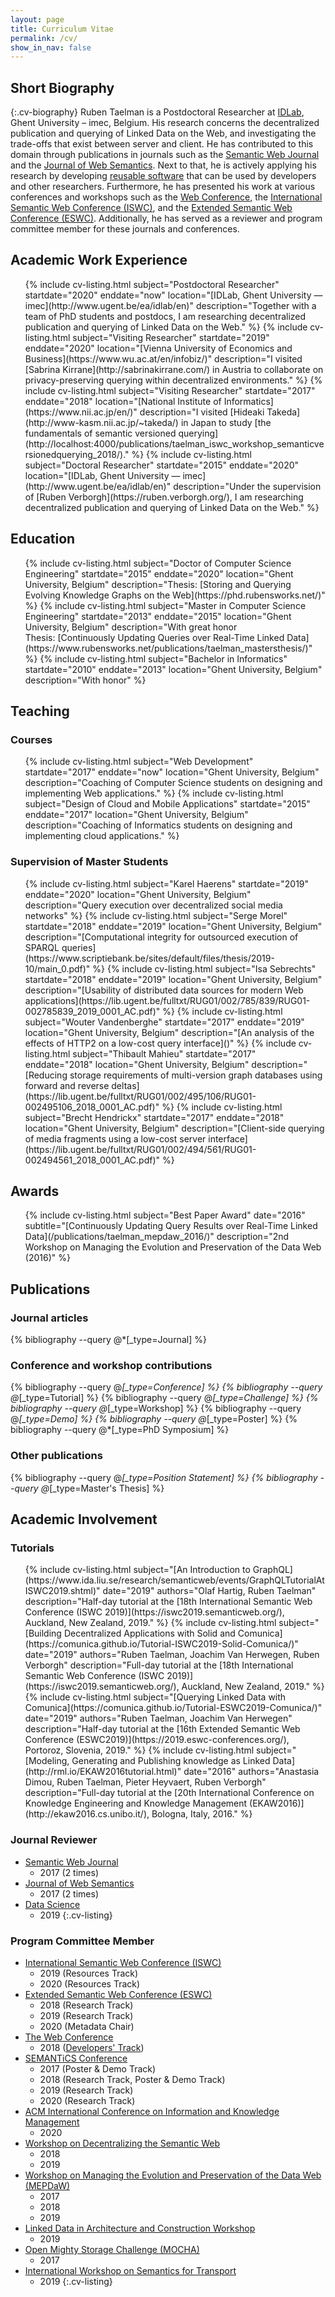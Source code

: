 ```yaml
---
layout: page
title: Curriculum Vitae
permalink: /cv/
show_in_nav: false
---
```


## Short Biography

{:.cv-biography}
Ruben Taelman is a Postdoctoral Researcher at [IDLab](http://www.ugent.be/ea/idlab/en), Ghent University – imec, Belgium.
His research concerns the decentralized publication and querying of Linked Data on the Web,
and investigating the trade-offs that exist between server and client.
He has contributed to this domain through publications in journals such as
the [Semantic Web Journal](http://semantic-web-journal.net/)
and the [Journal of Web Semantics](https://www.journals.elsevier.com/journal-of-web-semantics).
Next to that, he is actively applying his research by developing [reusable software](/projects/)
that can be used by developers and other researchers.
Furthermore, he has presented his work at various conferences and workshops such as
the [Web Conference](https://www.iw3c2.org/),
the [International Semantic Web Conference (ISWC)](http://swsa.semanticweb.org/content/international-semantic-web-conference-iswc),
and the [Extended Semantic Web Conference (ESWC)](https://eswc-conferences.org/).
Additionally, he has served as a reviewer and program committee member for these journals and conferences.

## Academic Work Experience

<ul class="cv-listing">
{% include cv-listing.html
    subject="Postdoctoral Researcher"
    startdate="2020"
    enddate="now"
    location="[IDLab, Ghent University — imec](http://www.ugent.be/ea/idlab/en)"
    description="Together with a team of PhD students and postdocs, I am researching decentralized publication and querying of Linked Data on the Web."
%}
{% include cv-listing.html
    subject="Visiting Researcher"
    startdate="2019"
    enddate="2020"
    location="[Vienna University of Economics and Business](https://www.wu.ac.at/en/infobiz/)"
    description="I visited [Sabrina Kirrane](http://sabrinakirrane.com/) in Austria
    to collaborate on privacy-preserving querying within decentralized environments."
%}
{% include cv-listing.html
    subject="Visiting Researcher"
    startdate="2017"
    enddate="2018"
    location="[National Institute of Informatics](https://www.nii.ac.jp/en/)"
    description="I visited [Hideaki Takeda](http://www-kasm.nii.ac.jp/~takeda/) in Japan
    to study [the fundamentals of semantic versioned querying](http://localhost:4000/publications/taelman_iswc_workshop_semanticversionedquerying_2018/)."
%}
{% include cv-listing.html
    subject="Doctoral Researcher"
    startdate="2015"
    enddate="2020"
    location="[IDLab, Ghent University — imec](http://www.ugent.be/ea/idlab/en)"
    description="Under the supervision of [Ruben Verborgh](https://ruben.verborgh.org/),
    I am researching decentralized publication and querying of Linked Data on the Web."
%}
</ul>

## Education

<ul class="cv-listing">
{% include cv-listing.html
    subject="Doctor of Computer Science Engineering"
    startdate="2015"
    enddate="2020"
    location="Ghent University, Belgium"
    description="Thesis: [Storing and Querying Evolving Knowledge Graphs on the Web](https://phd.rubensworks.net/)"
%}
{% include cv-listing.html
    subject="Master in Computer Science Engineering"
    startdate="2013"
    enddate="2015"
    location="Ghent University, Belgium"
    description="With great honor
    <br />Thesis: [Continuously Updating Queries over Real-Time Linked Data](https://www.rubensworks.net/publications/taelman_mastersthesis/)"
%}
{% include cv-listing.html
    subject="Bachelor in Informatics"
    startdate="2010"
    enddate="2013"
    location="Ghent University, Belgium"
    description="With honor"
%}
</ul>

## Teaching

### Courses

<ul class="cv-listing">
{% include cv-listing.html
    subject="Web Development"
    startdate="2017"
    enddate="now"
    location="Ghent University, Belgium"
    description="Coaching of Computer Science students on designing and implementing Web applications."
%}
{% include cv-listing.html
    subject="Design of Cloud and Mobile Applications"
    startdate="2015"
    enddate="2017"
    location="Ghent University, Belgium"
    description="Coaching of Informatics students on designing and implementing cloud applications."
%}
</ul>

### Supervision of Master Students

<ul class="cv-listing">
{% include cv-listing.html
    subject="Karel Haerens"
    startdate="2019"
    enddate="2020"
    location="Ghent University, Belgium"
    description="Query execution over decentralized social media networks"
%}
{% include cv-listing.html
    subject="Serge Morel"
    startdate="2018"
    enddate="2019"
    location="Ghent University, Belgium"
    description="[Computational integrity for outsourced execution of SPARQL queries](https://www.scriptiebank.be/sites/default/files/thesis/2019-10/main_0.pdf)"
%}
{% include cv-listing.html
    subject="Isa Sebrechts"
    startdate="2018"
    enddate="2019"
    location="Ghent University, Belgium"
    description="[Usability of distributed data sources for modern Web applications](https://lib.ugent.be/fulltxt/RUG01/002/785/839/RUG01-002785839_2019_0001_AC.pdf)"
%}
{% include cv-listing.html
    subject="Wouter Vandenberghe"
    startdate="2017"
    enddate="2019"
    location="Ghent University, Belgium"
    description="[An analysis of the effects of HTTP2 on a low-cost query interface]()"
%}
{% include cv-listing.html
    subject="Thibault Mahieu"
    startdate="2017"
    enddate="2018"
    location="Ghent University, Belgium"
    description="[Reducing storage requirements of multi-version graph databases using forward and reverse deltas](https://lib.ugent.be/fulltxt/RUG01/002/495/106/RUG01-002495106_2018_0001_AC.pdf)"
%}
{% include cv-listing.html
    subject="Brecht Hendrickx"
    startdate="2017"
    enddate="2018"
    location="Ghent University, Belgium"
    description="[Client-side querying of media fragments using a low-cost server interface](https://lib.ugent.be/fulltxt/RUG01/002/494/561/RUG01-002494561_2018_0001_AC.pdf)"
%}
</ul>

## Awards

<ul class="cv-listing">
{% include cv-listing.html
    subject="Best Paper Award"
    date="2016"
    subtitle="[Continuously Updating Query Results over Real-Time Linked Data](/publications/taelman_mepdaw_2016/)"
    description="2nd Workshop on Managing the Evolution and Preservation of the Data Web (2016)"
%}
</ul>

## Publications

### Journal articles

{% bibliography --query @*[_type=Journal] %}

### Conference and workshop contributions

{% bibliography --query @*[_type=Conference] %}
{% bibliography --query @*[_type=Tutorial] %}
{% bibliography --query @*[_type=Challenge] %}
{% bibliography --query @*[_type=Workshop] %}
{% bibliography --query @*[_type=Demo] %}
{% bibliography --query @*[_type=Poster] %}
{% bibliography --query @*[_type=PhD Symposium] %}

### Other publications

{% bibliography --query @*[_type=Position Statement] %}
{% bibliography --query @*[_type=Master's Thesis] %}

## Academic Involvement

### Tutorials

<ul class="cv-listing">
{% include cv-listing.html
    subject="[An Introduction to GraphQL](https://www.ida.liu.se/research/semanticweb/events/GraphQLTutorialAtISWC2019.shtml)"
    date="2019"
    authors="Olaf Hartig, Ruben Taelman"
    description="Half-day tutorial at the [18th International Semantic Web Conference (ISWC 2019)](https://iswc2019.semanticweb.org/), Auckland, New Zealand, 2019."
%}
{% include cv-listing.html
    subject="[Building Decentralized Applications with Solid and Comunica](https://comunica.github.io/Tutorial-ISWC2019-Solid-Comunica/)"
    date="2019"
    authors="Ruben Taelman, Joachim Van Herwegen, Ruben Verborgh"
    description="Full-day tutorial at the [18th International Semantic Web Conference (ISWC 2019)](https://iswc2019.semanticweb.org/), Auckland, New Zealand, 2019."
%}
{% include cv-listing.html
    subject="[Querying Linked Data with Comunica](https://comunica.github.io/Tutorial-ESWC2019-Comunica/)"
    date="2019"
    authors="Ruben Taelman, Joachim Van Herwegen"
    description="Half-day tutorial at the [16th Extended Semantic Web Conference (ESWC2019)](https://2019.eswc-conferences.org/), Portoroz, Slovenia, 2019."
%}
{% include cv-listing.html
    subject="[Modeling, Generating and Publishing knowledge as Linked Data](http://rml.io/EKAW2016tutorial.html)"
    date="2016"
    authors="Anastasia Dimou, Ruben Taelman, Pieter Heyvaert, Ruben Verborgh"
    description="Full-day tutorial at the [20th International Conference on Knowledge Engineering and Knowledge Management (EKAW2016)](http://ekaw2016.cs.unibo.it/), Bologna, Italy, 2016."
%}
</ul>

### Journal Reviewer

* [Semantic Web Journal](http://semantic-web-journal.net/)
    * 2017 (2 times)
* [Journal of Web Semantics](https://www.journals.elsevier.com/journal-of-web-semantics)
    * 2017 (2 times)
* [Data Science](https://www.iospress.nl/journal/data-science/)
    * 2019
{:.cv-listing}

### Program Committee Member

* [International Semantic Web Conference (ISWC)](http://swsa.semanticweb.org/content/international-semantic-web-conference-iswc)
    * 2019 (Resources Track)
    * 2020 (Resources Track)
* [Extended Semantic Web Conference (ESWC)](https://eswc-conferences.org/)
    * 2018 (Research Track)
    * 2019 (Research Track)
    * 2020 (Metadata Chair)
* [The Web Conference](https://www.iw3c2.org/)
    * 2018 ([Developers' Track](https://www2018.thewebconf.org/program/developers-track/))
* [SEMANTiCS Conference](https://semantics.cc/)
    * 2017 (Poster & Demo Track)
    * 2018 (Research Track, Poster & Demo Track)
    * 2019 (Research Track)
    * 2020 (Research Track)
* [ACM International Conference on Information and Knowledge Management](https://cikm2020.org/)
    * 2020
* [Workshop on Decentralizing the Semantic Web](https://iswc2019.desemweb.org/)
    * 2018
    * 2019
* [Workshop on Managing the Evolution and Preservation of the Data Web (MEPDaW)](https://mepdaw2019.ai.wu.ac.at/)
    * 2017
    * 2018
    * 2019
* [Linked Data in Architecture and Construction Workshop](http://www.linkedbuildingdata.net/ldac2019/index.html)
    * 2019
* [Open Mighty Storage Challenge (MOCHA)](https://project-hobbit.eu/open-challenges/mocha-open-challenge/)
    * 2017
* [International Workshop on Semantics for Transport](https://sem4tra.linkeddata.es/)
    * 2019
{:.cv-listing}
